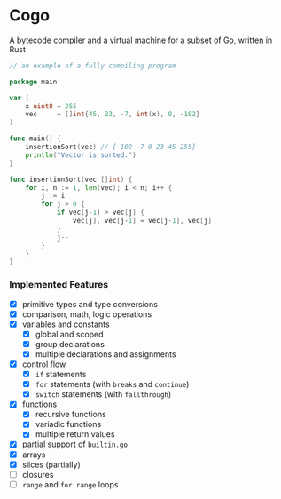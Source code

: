# Cogo

A bytecode compiler and a virtual machine for a subset of Go, written in Rust


```go
// an example of a fully compiling program

package main

var (
    x uint8 = 255
    vec     = []int{45, 23, -7, int(x), 0, -102}
)

func main() {
    insertionSort(vec) // [-102 -7 0 23 45 255]
    println("Vector is sorted.")
}

func insertionSort(vec []int) {
    for i, n := 1, len(vec); i < n; i++ {
        j := i
        for j > 0 {
            if vec[j-1] > vec[j] {
                vec[j], vec[j-1] = vec[j-1], vec[j]
            }
            j--
        }
    }
}
```

### Implemented Features

- [x] primitive types and type conversions
- [x] comparison, math, logic operations
- [x] variables and constants
  - [x] global and scoped
  - [x] group declarations
  - [x] multiple declarations and assignments
- [x] control flow
  - [x] `if` statements
  - [x] `for` statements (with `breaks` and `continue`)
  - [x] `switch` statements (with `fallthrough`)
- [x] functions
  - [x] recursive functions
  - [x] variadic functions
  - [x] multiple return values
- [x] partial support of `builtin.go`
- [x] arrays
- [x] slices (partially)
- [ ] closures
- [ ] `range` and `for range` loops
